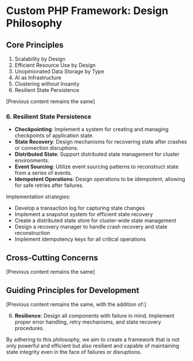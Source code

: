 # Custom PHP Framework: Design Philosophy

## Core Principles

1. Scalability by Design
2. Efficient Resource Use by Design
3. Unopinionated Data Storage by Type
4. AI as Infrastructure
5. Clustering without Insanity
6. Resilient State Persistence

[Previous content remains the same]

### 6. Resilient State Persistence

- **Checkpointing**: Implement a system for creating and managing checkpoints of application state.
- **State Recovery**: Design mechanisms for recovering state after crashes or connection disruptions.
- **Distributed State**: Support distributed state management for cluster environments.
- **Event Sourcing**: Utilize event sourcing patterns to reconstruct state from a series of events.
- **Idempotent Operations**: Design operations to be idempotent, allowing for safe retries after failures.

Implementation strategies:
- Develop a transaction log for capturing state changes
- Implement a snapshot system for efficient state recovery
- Create a distributed state store for cluster-wide state management
- Design a recovery manager to handle crash recovery and state reconstruction
- Implement idempotency keys for all critical operations

## Cross-Cutting Concerns

[Previous content remains the same]

## Guiding Principles for Development

[Previous content remains the same, with the addition of:]

6. **Resilience**: Design all components with failure in mind. Implement proper error handling, retry mechanisms, and state recovery procedures.

By adhering to this philosophy, we aim to create a framework that is not only powerful and efficient but also resilient and capable of maintaining state integrity even in the face of failures or disruptions.
